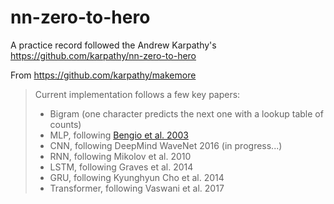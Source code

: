 # nn-zero-to-hero

A practice record followed the Andrew Karpathy's https://github.com/karpathy/nn-zero-to-hero

From https://github.com/karpathy/makemore

> Current implementation follows a few key papers:
>
> - Bigram (one character predicts the next one with a lookup table of counts)
> - MLP, following [Bengio et al. 2003](https://www.jmlr.org/papers/volume3/bengio03a/bengio03a.pdf)
> - CNN, following DeepMind WaveNet 2016 (in progress...)
> - RNN, following Mikolov et al. 2010
> - LSTM, following Graves et al. 2014
> - GRU, following Kyunghyun Cho et al. 2014
> - Transformer, following Vaswani et al. 2017
